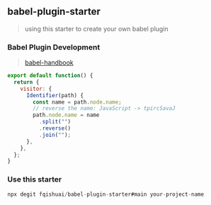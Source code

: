 ## babel-plugin-starter
> using this starter to create your own babel plugin

### Babel Plugin Development
> [babel-handbook](https://github.com/jamiebuilds/babel-handbook/blob/master/translations/en/plugin-handbook.md)

```js
export default function() {
  return {
    visitor: {
      Identifier(path) {
        const name = path.node.name;
        // reverse the name: JavaScript -> tpircSavaJ
        path.node.name = name
          .split("")
          .reverse()
          .join("");
      },
    },
  };
}
```

### Use this starter
```js
npx degit fqishuai/babel-plugin-starter#main your-project-name
```